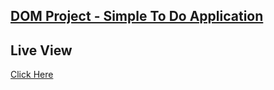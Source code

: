 ## [DOM Project - Simple To Do Application](https://github.com/Sazith/to-do-app)

## Live View 
[Click Here](https://to-do-app-js-dom.netlify.app/)
